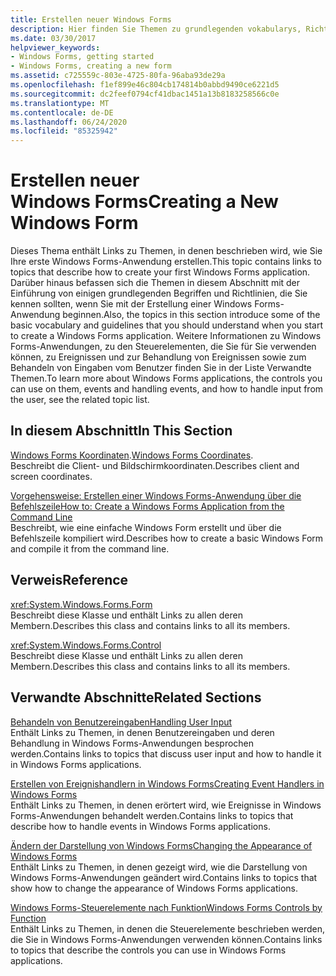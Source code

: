 ```yaml
---
title: Erstellen neuer Windows Forms
description: Hier finden Sie Themen zu grundlegenden vokabularys, Richtlinien und Anweisungen, mit denen Sie vertraut sein sollten, wenn Sie mit dem Erstellen einer Windows Forms Anwendung beginnen
ms.date: 03/30/2017
helpviewer_keywords:
- Windows Forms, getting started
- Windows Forms, creating a new form
ms.assetid: c725559c-803e-4725-80fa-96aba93de29a
ms.openlocfilehash: f1ef899e46c804cb174814b0abbd9490ce6221d5
ms.sourcegitcommit: dc2feef0794cf41dbac1451a13b8183258566c0e
ms.translationtype: MT
ms.contentlocale: de-DE
ms.lasthandoff: 06/24/2020
ms.locfileid: "85325942"
---
```

# <a name="creating-a-new-windows-form"></a><span data-ttu-id="c4e75-103">Erstellen neuer Windows Forms</span><span class="sxs-lookup"><span data-stu-id="c4e75-103">Creating a New Windows Form</span></span>
<span data-ttu-id="c4e75-104">Dieses Thema enthält Links zu Themen, in denen beschrieben wird, wie Sie Ihre erste Windows Forms-Anwendung erstellen.</span><span class="sxs-lookup"><span data-stu-id="c4e75-104">This topic contains links to topics that describe how to create your first Windows Forms application.</span></span> <span data-ttu-id="c4e75-105">Darüber hinaus befassen sich die Themen in diesem Abschnitt mit der Einführung von einigen grundlegenden Begriffen und Richtlinien, die Sie kennen sollten, wenn Sie mit der Erstellung einer Windows Forms-Anwendung beginnen.</span><span class="sxs-lookup"><span data-stu-id="c4e75-105">Also, the topics in this section introduce some of the basic vocabulary and guidelines that you should understand when you start to create a Windows Forms application.</span></span> <span data-ttu-id="c4e75-106">Weitere Informationen zu Windows Forms-Anwendungen, zu den Steuerelementen, die Sie für Sie verwenden können, zu Ereignissen und zur Behandlung von Ereignissen sowie zum Behandeln von Eingaben vom Benutzer finden Sie in der Liste Verwandte Themen.</span><span class="sxs-lookup"><span data-stu-id="c4e75-106">To learn more about Windows Forms applications, the controls you can use on them, events and handling events, and how to handle input from the user, see the related topic list.</span></span>  
  
## <a name="in-this-section"></a><span data-ttu-id="c4e75-107">In diesem Abschnitt</span><span class="sxs-lookup"><span data-stu-id="c4e75-107">In This Section</span></span>  
 <span data-ttu-id="c4e75-108">[Windows Forms Koordinaten](windows-forms-coordinates.md).</span><span class="sxs-lookup"><span data-stu-id="c4e75-108">[Windows Forms Coordinates](windows-forms-coordinates.md).</span></span>  
 <span data-ttu-id="c4e75-109">Beschreibt die Client- und Bildschirmkoordinaten.</span><span class="sxs-lookup"><span data-stu-id="c4e75-109">Describes client and screen coordinates.</span></span>  
  
 [<span data-ttu-id="c4e75-110">Vorgehensweise: Erstellen einer Windows Forms-Anwendung über die Befehlszeile</span><span class="sxs-lookup"><span data-stu-id="c4e75-110">How to: Create a Windows Forms Application from the Command Line</span></span>](how-to-create-a-windows-forms-application-from-the-command-line.md)  
 <span data-ttu-id="c4e75-111">Beschreibt, wie eine einfache Windows Form erstellt und über die Befehlszeile kompiliert wird.</span><span class="sxs-lookup"><span data-stu-id="c4e75-111">Describes how to create a basic Windows Form and compile it from the command line.</span></span>  
  
## <a name="reference"></a><span data-ttu-id="c4e75-112">Verweis</span><span class="sxs-lookup"><span data-stu-id="c4e75-112">Reference</span></span>  
 <xref:System.Windows.Forms.Form>  
 <span data-ttu-id="c4e75-113">Beschreibt diese Klasse und enthält Links zu allen deren Membern.</span><span class="sxs-lookup"><span data-stu-id="c4e75-113">Describes this class and contains links to all its members.</span></span>  
  
 <xref:System.Windows.Forms.Control>  
 <span data-ttu-id="c4e75-114">Beschreibt diese Klasse und enthält Links zu allen deren Membern.</span><span class="sxs-lookup"><span data-stu-id="c4e75-114">Describes this class and contains links to all its members.</span></span>  
  
## <a name="related-sections"></a><span data-ttu-id="c4e75-115">Verwandte Abschnitte</span><span class="sxs-lookup"><span data-stu-id="c4e75-115">Related Sections</span></span>  
 [<span data-ttu-id="c4e75-116">Behandeln von Benutzereingaben</span><span class="sxs-lookup"><span data-stu-id="c4e75-116">Handling User Input</span></span>](./controls/handling-user-input.md)  
 <span data-ttu-id="c4e75-117">Enthält Links zu Themen, in denen Benutzereingaben und deren Behandlung in Windows Forms-Anwendungen besprochen werden.</span><span class="sxs-lookup"><span data-stu-id="c4e75-117">Contains links to topics that discuss user input and how to handle it in Windows Forms applications.</span></span>  
  
 [<span data-ttu-id="c4e75-118">Erstellen von Ereignishandlern in Windows Forms</span><span class="sxs-lookup"><span data-stu-id="c4e75-118">Creating Event Handlers in Windows Forms</span></span>](creating-event-handlers-in-windows-forms.md)  
 <span data-ttu-id="c4e75-119">Enthält Links zu Themen, in denen erörtert wird, wie Ereignisse in Windows Forms-Anwendungen behandelt werden.</span><span class="sxs-lookup"><span data-stu-id="c4e75-119">Contains links to topics that describe how to handle events in Windows Forms applications.</span></span>  
  
 [<span data-ttu-id="c4e75-120">Ändern der Darstellung von Windows Forms</span><span class="sxs-lookup"><span data-stu-id="c4e75-120">Changing the Appearance of Windows Forms</span></span>](changing-the-appearance-of-windows-forms.md)  
 <span data-ttu-id="c4e75-121">Enthält Links zu Themen, in denen gezeigt wird, wie die Darstellung von Windows Forms-Anwendungen geändert wird.</span><span class="sxs-lookup"><span data-stu-id="c4e75-121">Contains links to topics that show how to change the appearance of Windows Forms applications.</span></span>  
  
 [<span data-ttu-id="c4e75-122">Windows Forms-Steuerelemente nach Funktion</span><span class="sxs-lookup"><span data-stu-id="c4e75-122">Windows Forms Controls by Function</span></span>](./controls/windows-forms-controls-by-function.md)  
 <span data-ttu-id="c4e75-123">Enthält Links zu Themen, in denen die Steuerelemente beschrieben werden, die Sie in Windows Forms-Anwendungen verwenden können.</span><span class="sxs-lookup"><span data-stu-id="c4e75-123">Contains links to topics that describe the controls you can use in Windows Forms applications.</span></span>
